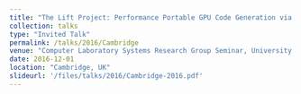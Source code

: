 ```yaml
---
title: "The Lift Project: Performance Portable GPU Code Generation via Rewrite Rules"
collection: talks
type: "Invited Talk"
permalink: /talks/2016/Cambridge
venue: "Computer Laboratory Systems Research Group Seminar, University of Cambridge"
date: 2016-12-01
location: "Cambridge, UK"
slideurl: '/files/talks/2016/Cambridge-2016.pdf'
---
```

